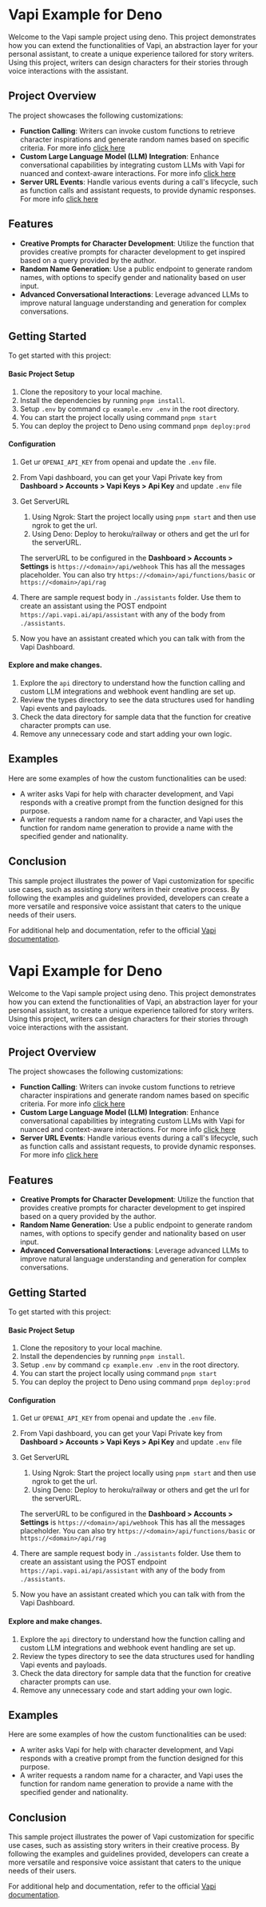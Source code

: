 # Vapi Example for Deno

Welcome to the Vapi sample project using deno. This project demonstrates how you can extend the functionalities of Vapi, an abstraction layer for your personal assistant, to create a unique experience tailored for story writers. Using this project, writers can design characters for their stories through voice interactions with the assistant.

## Project Overview

The project showcases the following customizations:

- **Function Calling**: Writers can invoke custom functions to retrieve character inspirations and generate random names based on specific criteria. For more info [click here](api/custom-llm/README.md)
- **Custom Large Language Model (LLM) Integration**: Enhance conversational capabilities by integrating custom LLMs with Vapi for nuanced and context-aware interactions. For more info [click here](api/functions/README.md)
- **Server URL Events**: Handle various events during a call's lifecycle, such as function calls and assistant requests, to provide dynamic responses. For more info [click here](api/webhook/README.md)

## Features

- **Creative Prompts for Character Development**: Utilize the function that provides creative prompts for character development to get inspired based on a query provided by the author.
- **Random Name Generation**: Use a public endpoint to generate random names, with options to specify gender and nationality based on user input.
- **Advanced Conversational Interactions**: Leverage advanced LLMs to improve natural language understanding and generation for complex conversations.

## Getting Started

To get started with this project:

#### Basic Project Setup

1. Clone the repository to your local machine.
2. Install the dependencies by running `pnpm install`.
3. Setup `.env` by command `cp example.env .env` in the root directory.
4. You can start the project locally using command `pnpm start`
5. You can deploy the project to Deno using command `pnpm deploy:prod`

#### Configuration

1. Get ur `OPENAI_API_KEY` from openai and update the `.env` file.
2. From Vapi dashboard, you can get your Vapi Private key from **Dashboard > Accounts > Vapi Keys > Api Key** and update `.env` file
3. Get ServerURL

   1. Using Ngrok: Start the project locally using `pnpm start` and then use ngrok to get the url.
   2. Using Deno: Deploy to heroku/railway or others and get the url for the serverURL.

   The serverURL to be configured in the **Dashboard > Accounts > Settings** is `https://<domain>/api/webhook` This has all the messages placeholder. You can also try `https://<domain>/api/functions/basic` or `https://<domain>/api/rag`

4. There are sample request body in `./assistants` folder. Use them to create an assistant using the POST endpoint `https://api.vapi.ai/api/assistant` with any of the body from `./assistants`.
5. Now you have an assistant created which you can talk with from the Vapi Dashboard.

#### Explore and make changes.

1. Explore the `api` directory to understand how the function calling and custom LLM integrations and webhook event handling are set up.
2. Review the types directory to see the data structures used for handling Vapi events and payloads.
3. Check the data directory for sample data that the function for creative character prompts can use.
4. Remove any unnecessary code and start adding your own logic.

## Examples

Here are some examples of how the custom functionalities can be used:

- A writer asks Vapi for help with character development, and Vapi responds with a creative prompt from the function designed for this purpose.
- A writer requests a random name for a character, and Vapi uses the function for random name generation to provide a name with the specified gender and nationality.

## Conclusion

This sample project illustrates the power of Vapi customization for specific use cases, such as assisting story writers in their creative process. By following the examples and guidelines provided, developers can create a more versatile and responsive voice assistant that caters to the unique needs of their users.

For additional help and documentation, refer to the official [Vapi documentation](https://docs.vapi.ai).

# Vapi Example for Deno

Welcome to the Vapi sample project using deno. This project demonstrates how you can extend the functionalities of Vapi, an abstraction layer for your personal assistant, to create a unique experience tailored for story writers. Using this project, writers can design characters for their stories through voice interactions with the assistant.

## Project Overview

The project showcases the following customizations:

- **Function Calling**: Writers can invoke custom functions to retrieve character inspirations and generate random names based on specific criteria. For more info [click here](api/custom-llm/README.md)
- **Custom Large Language Model (LLM) Integration**: Enhance conversational capabilities by integrating custom LLMs with Vapi for nuanced and context-aware interactions. For more info [click here](api/functions/README.md)
- **Server URL Events**: Handle various events during a call's lifecycle, such as function calls and assistant requests, to provide dynamic responses. For more info [click here](api/webhook/README.md)

## Features

- **Creative Prompts for Character Development**: Utilize the function that provides creative prompts for character development to get inspired based on a query provided by the author.
- **Random Name Generation**: Use a public endpoint to generate random names, with options to specify gender and nationality based on user input.
- **Advanced Conversational Interactions**: Leverage advanced LLMs to improve natural language understanding and generation for complex conversations.

## Getting Started

To get started with this project:

#### Basic Project Setup

1. Clone the repository to your local machine.
2. Install the dependencies by running `pnpm install`.
3. Setup `.env` by command `cp example.env .env` in the root directory.
4. You can start the project locally using command `pnpm start`
5. You can deploy the project to Deno using command `pnpm deploy:prod`

#### Configuration

1. Get ur `OPENAI_API_KEY` from openai and update the `.env` file.
2. From Vapi dashboard, you can get your Vapi Private key from **Dashboard > Accounts > Vapi Keys > Api Key** and update `.env` file
3. Get ServerURL

   1. Using Ngrok: Start the project locally using `pnpm start` and then use ngrok to get the url.
   2. Using Deno: Deploy to heroku/railway or others and get the url for the serverURL.

   The serverURL to be configured in the **Dashboard > Accounts > Settings** is `https://<domain>/api/webhook` This has all the messages placeholder. You can also try `https://<domain>/api/functions/basic` or `https://<domain>/api/rag`

4. There are sample request body in `./assistants` folder. Use them to create an assistant using the POST endpoint `https://api.vapi.ai/api/assistant` with any of the body from `./assistants`.
5. Now you have an assistant created which you can talk with from the Vapi Dashboard.

#### Explore and make changes.

1. Explore the `api` directory to understand how the function calling and custom LLM integrations and webhook event handling are set up.
2. Review the types directory to see the data structures used for handling Vapi events and payloads.
3. Check the data directory for sample data that the function for creative character prompts can use.
4. Remove any unnecessary code and start adding your own logic.

## Examples

Here are some examples of how the custom functionalities can be used:

- A writer asks Vapi for help with character development, and Vapi responds with a creative prompt from the function designed for this purpose.
- A writer requests a random name for a character, and Vapi uses the function for random name generation to provide a name with the specified gender and nationality.

## Conclusion

This sample project illustrates the power of Vapi customization for specific use cases, such as assisting story writers in their creative process. By following the examples and guidelines provided, developers can create a more versatile and responsive voice assistant that caters to the unique needs of their users.

For additional help and documentation, refer to the official [Vapi documentation](https://docs.vapi.ai).
